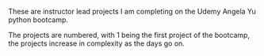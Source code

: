 These are instructor lead projects I am completing on the Udemy Angela Yu python bootcamp.

The projects are numbered, with 1 being the first project of the bootcamp, the projects increase in complexity as the days go on.
